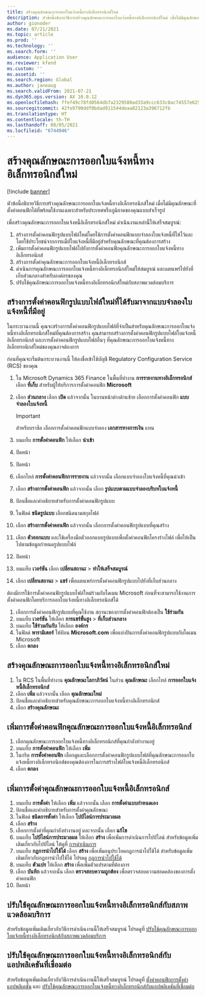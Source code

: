 ```yaml
---
title: สร้างคุณลักษณะการออกใบแจ้งหนี้ทางอิเล็กทรอนิกส์ใหม่
description: หัวข้อนี้อธิบายวิธีการสร้างคุณลักษณะการออกใบแจ้งหนี้ทางอิเล็กทรอนิกส์ใหม่ เมื่อไม่มีคุณลักษณะที่ตั้งค่าคอนฟิกได้ที่พร้อมใช้งานเฉพาะสำหรับประเทศหรือภูมิภาคของคุณแบบสำเร็จรูป
author: gionoder
ms.date: 07/21/2021
ms.topic: article
ms.prod: ''
ms.technology: ''
ms.search.form: ''
audience: Application User
ms.reviewer: kfend
ms.custom: ''
ms.assetid: ''
ms.search.region: Global
ms.author: janeaug
ms.search.validFrom: 2021-07-21
ms.dyn365.ops.version: AX 10.0.12
ms.openlocfilehash: ffef49c78fd0564db7a2329580ad33a9ccc633c8ac74557e625d1cfb29931576
ms.sourcegitcommit: 42fe9790ddf0bdad911544deaa82123a396712fb
ms.translationtype: HT
ms.contentlocale: th-TH
ms.lasthandoff: 08/05/2021
ms.locfileid: "6744946"
---
```

# <a name="create-a-new-electronic-invoicing-feature"></a>สร้างคุณลักษณะการออกใบแจ้งหนี้ทางอิเล็กทรอนิกส์ใหม่

[!include [banner](../includes/banner.md)]

หัวข้อนี้อธิบายวิธีการสร้างคุณลักษณะการออกใบแจ้งหนี้ทางอิเล็กทรอนิกส์ใหม่ เมื่อไม่มีคุณลักษณะที่ตั้งค่าคอนฟิกได้ที่พร้อมใช้งานเฉพาะสำหรับประเทศหรือภูมิภาคของคุณแบบสำเร็จรูป

เพื่อสร้างคุณลักษณะการออกใบแจ้งหนี้อิเล็กทรอนิกส์ใหม่ ดำเนินงานเหล่านี้ให้เสร็จสมบูรณ์:

1. สร้างการตั้งค่าคอนฟิกรูปแบบไฟล์ใหม่โดยใช้การตั้งค่าคอนฟิกแบบจำลองใบแจ้งหนี้ที่ให้ไว้และโดยใช้ประโยชน์จากการแม็ปใบแจ้งหนี้ที่มีอยู่สำหรับคุณลักษณะที่คุณต้องการสร้าง
2. เพิ่มการตั้งค่าคอนฟิกรูปแบบไฟล์ไปยังการตั้งค่าคอนฟิกคุณลักษณะการออกใบแจ้งหนี้ทางอิเล็กทรอนิกส์
3. สร้างการตั้งค่าคุณลักษณะการออกใบแจ้งหนี้อิเล็กทรอนิกส์
4. ดำเนินการคุณลักษณะการออกใบแจ้งหนี้ทางอิเล็กทรอนิกส์ใหม่ให้สมบูรณ์ และเผยแพร่ไปยังที่เก็บส่วนกลางสำหรับองค์กรของคุณ
5. ปรับใช้คุณลักษณะการออกใบแจ้งหนี้ทางอิเล็กทรอนิกส์ใหม่กับสภาพแวดล้อมบริการ

## <a name="create-new-file-format-configurations-that-are-derived-from-the-existing-invoice-model"></a>สร้างการตั้งค่าคอนฟิกรูปแบบไฟล์ใหม่ที่ได้รับมาจากแบบจำลองใบแจ้งหนี้ที่มีอยู่

ในกระบวนงานนี้ คุณจะสร้างการตั้งค่าคอนฟิกรูปแบบไฟล์ที่จำเป็นสำหรับคุณลักษณะการออกใบแจ้งหนี้ทางอิเล็กทรอนิกส์ใหม่ที่คุณต้องการสร้าง คุณสามารถสร้างการตั้งค่าคอนฟิกรูปแบบไฟล์ใบแจ้งหนี้อิเล็กทรอนิกส์ และการตั้งค่าคอนฟิกรูปแบบไฟล์อื่นๆ ที่คุณลักษณะการออกใบแจ้งหนี้ทางอิเล็กทรอนิกส์ใหม่ของคุณอาจต้องการ

ก่อนที่คุณจะเริ่มต้นกระบวนงานนี้ ให้ลงชื่อเข้าใช้บัญชี Regulatory Configuration Service (RCS) ของคุณ

1. ใน Microsoft Dynamics 365 Finance ในพื้นที่ทำงาน **การรายงานทางอิเล็กทรอนิกส์** เลือก **ที่เก็บ** สำหรับผู้ให้บริการการตั้งค่าคอนฟิก **Microsoft**
2. เลือก **ส่วนกลาง** เลือก **เปิด** แล้วจากนั้น ในบานหน้าต่างด้านซ้าย เลือกการตั้งค่าคอนฟิก **แบบจำลองใบแจ้งหนี้**

    > [!IMPORTANT]
    > สำหรับบราซิล เลือกการตั้งค่าคอนฟิกแบบจำลอง **เอกสารทางการเงิน** แทน

3. บนแท็บ **การตั้งค่าคอนฟิก** ให้เลือก **นำเข้า**
4. ปิดหน้า
5. ปิดหน้า
6. เลือกไทล์ **การตั้งค่าคอนฟิกการรายงาน** แล้วจากนั้น เลือกแบบจำลองใบแจ้งหนี้ที่คุณนําเข้า
7. เลือก **สร้างการตั้งค่าคอนฟิก** แล้วจากนั้น เลือก **รูปแบบตามแบบจำลองบริบทใบแจ้งหนี้**
8. ป้อนชื่อและคำอธิบายสำหรับการตั้งค่าคอนฟิกรูปแบบ
9. ในฟิลด์ **ชนิดรูปแบบ** เลือกชนิดนามสกุลไฟล์
10. เลือก **สร้างการตั้งค่าคอนฟิก** แล้วจากนั้น เลือกการตั้งค่าคอนฟิกรูปแบบที่คุณสร้าง
11. เลือก **ตัวออกแบบ** และใช้เครื่องมือตัวออกแบบรูปแบบเพื่อตั้งค่าคอนฟิกโครงร่างไฟล์ เพื่อให้เป็นไปตามข้อมูลกําหนดรูปแบบไฟล์
12. ปิดหน้า
13. บนแท็บ **เวอร์ชัน** เลือก **เปลี่ยนสถานะ** \> **ทำให้เสร็จสมบูรณ์**
14. เลือก **เปลี่ยนสถานะ** \> **แชร์** เพื่อเผยแพร่การตั้งค่าคอนฟิกรูปแบบไปยังที่เก็บส่วนกลาง

ต้องมีการใช้การตั้งค่าคอนฟิกรูปแบบไฟล์ใหม่ร่วมกับโดเมน Microsoft ก่อนที่จะสามารถใช้งานการตั้งค่าคอนฟิกโดยบริการออกใบแจ้งหนี้ทางอิเล็กทรอนิกส์ได้

1. เลือกการตั้งค่าคอนฟิกรูปแบบที่คุณใช้งาน สถานะของการตั้งค่าคอนฟิกต้องเป็น **ใช้ร่วมกัน**
2. บนแท็บ **เวอร์ชัน** ให้เลือก **การแชร์ขั้นสูง** \> **ที่เก็บส่วนกลาง**
3. บนแท็บ **ใช้ร่วมกันกับ** ให้เลือก **องค์กร**
4. ในฟิลด์ **พารามิเตอร์** ให้ป้อน **Microsoft.com** เพื่อแบ่งปันการตั้งค่าคอนฟิกรูปแบบกับโดเมน Microsoft
5. เลือก **ตกลง**

## <a name="create-the-new-electronic-invoicing-feature"></a>สร้างคุณลักษณะการออกใบแจ้งหนี้ทางอิเล็กทรอนิกส์ใหม่

1. ใน RCS ในพื้นที่ทำงาน **คุณลักษณะโลกาภิวัตน์** ในส่วน **คุณลักษณะ** เลือกไทล์ **การออกใบแจ้งหนี้อิเล็กทรอนิกส์**
2. เลือก **เพิ่ม** แล้วจากนั้น เลือก **คุณลักษณะใหม่**
3. ป้อนชื่อและคำอธิบายสำหรับคุณลักษณะการออกใบแจ้งหนี้ทางอิเล็กทรอนิกส์
4. เลือก **สร้างคุณลักษณะ**

## <a name="add-electronic-invoicing-feature-configurations"></a>เพิ่มการตั้งค่าคอนฟิกคุณลักษณะการออกใบแจ้งหนี้อิเล็กทรอนิกส์

1. เลือกคุณลักษณะการออกใบแจ้งหนี้ทางอิเล็กทรอนิกส์ที่คุณกำลังทำงานอยู่
2. บนแท็บ **การตั้งค่าคอนฟิก** ให้เลือก **เพิ่ม**
3. ในกริด **การตั้งค่าคอนฟิก** เลือกดูและเลือกการตั้งค่าคอนฟิกรูปแบบไฟล์ที่คุณลักษณะการออกใบแจ้งหนี้ทางอิเล็กทรอนิกส์ของคุณต้องการในการสร้างไฟล์ใบแจ้งหนี้อิเล็กทรอนิกส์
4. เลือก **ตกลง**

## <a name="add-electronic-invoicing-feature-setups"></a>เพิ่มการตั้งค่าคุณลักษณะการออกใบแจ้งหนี้อิเล็กทรอนิกส์

1. บนแท็บ **การตั้งค่า** ให้เลือก **เพิ่ม** แล้วจากนั้น เลือก **การตั้งค่าแบบกำหนดเอง**
2. ป้อนชื่อและคำอธิบายสำหรับการตั้งค่าคุณลักษณะ
3. ในฟิลด์ **ชนิดการตั้งค่า** ให้เลือก **ไปป์ไลน์การประมวลผล**
4. เลือก **สร้าง**
5. เลือกการตั้งค่าที่คุณกำลังทำงานอยู่ และจากนั้น เลือก **แก้ไข**
6. บนแท็บ **ไปป์ไลน์การประมวลผล** ให้เลือก **สร้าง** เพื่อเพิ่มการดำเนินการไปป์ไลน์ สำหรับข้อมูลเพิ่มเติมเกี่ยวกับไปป์ไลน์ ให้ดูที่ [การดำเนินการ](e-invoicing-configuration-rcs.md#actions)
7. บนแท็บ **กฎการนำไปใช้ได้** เลือก **สร้าง** เพื่อเพิ่มอนุประโยคกฎการนำไปใช้ได้ สำหรับข้อมูลเพิ่มเติมเกี่ยวกับกฎการนำไปใช้ได้ โปรดดู [กฎการนำไปใช้ได้](e-invoicing-configuration-rcs.md#applicability-rules)
8. บนแท็บ **ตัวแปร** ให้เลือก **สร้าง** เพื่อเพิ่มตัวแปรตามที่ต้องการ
9. เลือก **บันทึก** แล้วจากนั้น เลือก **ตรวจสอบความถูกต้อง** เพื่อตรวจสอบความสอดคล้องของการตั้งค่าคอนฟิก
10. ปิดหน้า

## <a name="deploy-the-electronic-invoicing-feature-to-the-service-environment"></a>ปรับใช้คุณลักษณะการออกใบแจ้งหนี้ทางอิเล็กทรอนิกส์กับสภาพแวดล้อมบริการ

สำหรับข้อมูลเพิ่มเติมเกี่ยวกับวิธีการดำเนินงานนี้ให้เสร็จสมบูรณ์ โปรดดูที่ [ปรับใช้คุณลักษณะการออกใบแจ้งหนี้ทางอิเล็กทรอนิกส์กับสภาพแวดล้อมบริการ](e-invoicing-get-started.md#deploy-the-electronic-invoicing-feature-to-service-environment)

## <a name="deploy-the-electronic-invoicing-feature-to-a-connected-application"></a>ปรับใช้คุณลักษณะการออกใบแจ้งหนี้ทางอิเล็กทรอนิกส์กับแอปพลิเคชันที่เชื่อมต่อ

สำหรับข้อมูลเพิ่มเติมเกี่ยวกับวิธีการดำเนินงานนี้ให้เสร็จสมบูรณ์ โปรดดูที่ [ตั้งค่าคอนฟิกการตั้งค่าแอปพลิเคชัน](e-invoicing-get-started.md#configure-the-application-setup) และ [ปรับใช้คุณลักษณะการออกใบแจ้งหนี้ทางอิเล็กทรอนิกส์กับแอปพลิเคชันที่เชื่อมต่อ](e-invoicing-get-started.md#deploy-the-electronic-invoicing-feature-to-connected-application)
